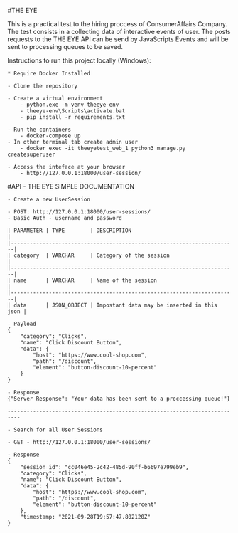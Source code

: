 #THE EYE

This is a practical test to the hiring proccess of ConsumerAffairs Company.
The test consists in a collecting data of interactive events of user.
The posts requests to the THE EYE API can be send by JavaScripts Events and will be sent to processing queues to be saved.

Instructions to run this project locally (Windows):

    * Require Docker Installed

    - Clone the repository
    
    - Create a virtual environment
        - python.exe -m venv theeye-env
        - theeye-env\Scripts\activate.bat
        - pip install -r requirements.txt

    - Run the containers
        - docker-compose up
    - In other terminal tab create admin user
        - docker exec -it theeyetest_web_1 python3 manage.py createsuperuser

    - Access the inteface at your browser 
        - http://127.0.0.1:18000/user-session/

    
#API - THE EYE SIMPLE DOCUMENTATION

    - Create a new UserSession 

    - POST: http://127.0.0.1:18000/user-sessions/
    - Basic Auth - username and password
    
    | PARAMETER | TYPE        | DESCRIPTION                                 |
    |-----------------------------------------------------------------------|
    | category  | VARCHAR     | Category of the session                     |
    |-----------------------------------------------------------------------|
    | name      | VARCHAR     | Name of the session                         |
    |-----------------------------------------------------------------------|
    | data      | JSON_OBJECT | Impostant data may be inserted in this json |

    - Payload
    {
        "category": "Clicks",
        "name": "Click Discount Button",
        "data": {
            "host": "https://www.cool-shop.com",
            "path": "/discount",
            "element": "button-discount-10-percent"
        }
    }

    - Response
    {"Server Response": "Your data has been sent to a proccessing queue!"}

    --------------------------------------------------------------------------
    
    - Search for all User Sessions
    
    - GET - http://127.0.0.1:18000/user-sessions/

    - Response
    {
        "session_id": "cc046e45-2c42-485d-90ff-b6697e799eb9",
        "category": "Clicks",
        "name": "Click Discount Button",
        "data": {
            "host": "https://www.cool-shop.com",
            "path": "/discount",
            "element": "button-discount-10-percent"
        },
        "timestamp: "2021-09-28T19:57:47.802120Z"
    }

